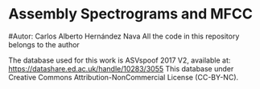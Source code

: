 # Assembly Spectrograms and MFCC

#Autor: Carlos Alberto Hernández Nava
All the code in this repository belongs to the author

The database used for this work is ASVspoof 2017 V2, available at: https://datashare.ed.ac.uk/handle/10283/3055
This database under Creative Commons Attribution-NonCommercial License (CC-BY-NC).
